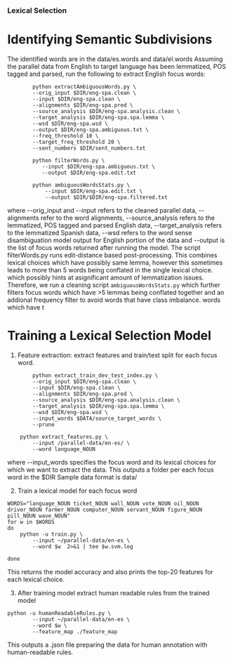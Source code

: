 ### Lexical Selection ###

# Identifying Semantic Subdivisions
The identified words are in the data/es.words and data/el.words
Assuming the parallel data from English to target language has been lemmatized, POS tagged and parsed, run the following to extract English focus words:
```     DIR=/parallel-data/en-es/
        python extractAmbiguousWords.py \
        --orig_input $DIR/eng-spa.clean \
        --input $DIR/eng-spa.clean \
        --alignments $DIR/eng-spa.pred \
        --source_analysis $DIR/eng-spa.analysis.clean \
        --target_analysis $DIR/eng-spa.spa.lemma \
        --wsd $DIR/eng-spa.wsd \
        --output $DIR/eng-spa.ambiguous.txt \
        --freq_threshold 10 \
        --target_freq_threshold 20 \
        --sent_numbers $DIR/sent_numbers.txt

        python filterWords.py \
           --input $DIR/eng-spa.ambiguous.txt \
           --output $DIR/eng-spa.edit.txt

        python ambiguousWordsStats.py \
            --input $DIR/eng-spa.edit.txt \
            --output $DIR/$DIR/eng-spa.filtered.txt
 ```
 where --orig_input and --input refers to the cleaned parallel data, --alignments refer to the word alignments, --source_analysis refers to the lemmatized, POS tagged and parsed English data,
 --target_analysis refers to the lemmatized Spanish data, --wsd refers to the word sense disambiguation model output for English portion of the data and --output is the
list of focus words returned after running the model. The script filterWords.py runs edit-distance based post-processing. This combines lexical choices
 which have possibly  same lemma, however this sometimes leads to more than 5 words being conflated in the single lexical choice. which possibly hints at
  asignificant amount of lemmatization issues. Therefore, we run a cleaning script ```ambiguousWordsStats.py``` which further filters focus words which have >5
  lemmas being conflated together and an addional frequency filter to avoid words that have class imbalance.
words which have t

# Training a Lexical Selection Model
1. Feature extraction: extract features and train/test split for each focus word.
```     DIR=/parallel-data/en-es/
        python extract_train_dev_test_index.py \
        --orig_input $DIR/eng-spa.clean \
        --input $DIR/eng-spa.clean \
        --alignments $DIR/eng-spa.pred \
        --source_analysis $DIR/eng-spa.analysis.clean \
        --target_analysis $DIR/eng-spa.spa.lemma \
        --wsd $DIR/eng-spa.wsd \
        --input_words $DATA/source_target_words \
        --prune

    python extract_features.py \
        --input /parallel-data/en-es/ \
        --word language_NOUN
```
where --input_words specifies the focus word and its lexical choices for which we want to extract the data. This outputs a folder per each focus word in the $DIR
Sample data format is data/


2. Train a lexical model for each focus word
```
WORDS="language_NOUN ticket_NOUN wall_NOUN vote_NOUN oil_NOUN driver_NOUN farmer_NOUN computer_NOUN servant_NOUN figure_NOUN pill_NOUN wave_NOUN"
for w in $WORDS
do
	python -u train.py \
		--input ~/parallel-data/en-es \
		--word $w  2>&1 | tee $w.svm.log

done
```
This returns the model accuracy and also prints the top-20 features for each lexical choice.

3. After training model extract human readable rules from the trained model
```
python -u humanReadableRules.py \
		--input ~/parallel-data/en-es \
		--word $w \
		--feature_map ./feature_map
```
This outputs a .json file preparing the data for human annotation with human-readable rules.
